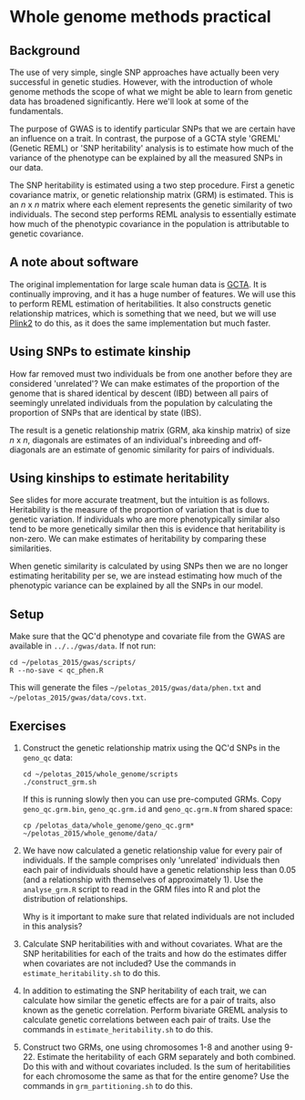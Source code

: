 Whole genome methods practical
==============================

## Background

The use of very simple, single SNP approaches have actually been very successful in genetic studies. However, with the introduction of whole genome methods the scope of what we might be able to learn from genetic data has broadened significantly. Here we'll look at some of the fundamentals.

The purpose of GWAS is to identify particular SNPs that we are certain have an influence on a trait. In contrast, the purpose of a GCTA style 'GREML' (Genetic REML) or 'SNP heritability' analysis is to estimate how much of the variance of the phenotype can be explained by all the measured SNPs in our data.

The SNP heritability is estimated using a two step procedure. First a genetic covariance matrix, or genetic relationship matrix (GRM) is estimated. This is an *n* x *n* matrix where each element represents the genetic similarity of two individuals. The second step performs REML analysis to essentially estimate how much of the phenotypic covariance in the population is attributable to genetic covariance. 


## A note about software

The original implementation for large scale human data is [GCTA](http://www.complextraitgenomics.com/software/gcta/). It is continually improving, and it has a huge number of features. We will use this to perform REML estimation of heritabilities. It also constructs genetic relationship matrices, which is something that we need, but we will use [Plink2](https://www.cog-genomics.org/plink2/) to do this, as it does the same implementation but much faster.


## Using SNPs to estimate kinship

How far removed must two individuals be from one another before they are considered 'unrelated'? We can make estimates of the proportion of the genome that is shared identical by descent (IBD) between all pairs of seemingly unrelated individuals from the population by calculating the proportion of SNPs that are identical by state (IBS). 

The result is a genetic relationship matrix (GRM, aka kinship matrix) of size *n* x *n*, diagonals are estimates of an individual's inbreeding and off-diagonals are an estimate of genomic similarity for pairs of individuals.


## Using kinships to estimate heritability

See slides for more accurate treatment, but the intuition is as follows. Heritability is the measure of the proportion of variation that is due to genetic variation. If individuals who are more phenotypically similar also tend to be more genetically similar then this is evidence that heritability is non-zero. We can make estimates of heritability by comparing these similarities.

When genetic similarity is calculated by using SNPs then we are no longer estimating heritability per se, we are instead estimating how much of the phenotypic variance can be explained by all the SNPs in our model.

## Setup

Make sure that the QC'd phenotype and covariate file from the GWAS are available in `../../gwas/data`. If not run:

    cd ~/pelotas_2015/gwas/scripts/
    R --no-save < qc_phen.R

This will generate the files `~/pelotas_2015/gwas/data/phen.txt` and `~/pelotas_2015/gwas/data/covs.txt`.

## Exercises

1. 	Construct the genetic relationship matrix using the QC'd SNPs in the `geno_qc` data:

        cd ~/pelotas_2015/whole_genome/scripts
        ./construct_grm.sh

	If this is running slowly then you can use pre-computed GRMs. Copy `geno_qc.grm.bin`, `geno_qc.grm.id` and `geno_qc.grm.N` from shared space:

	    cp /pelotas_data/whole_genome/geno_qc.grm* ~/pelotas_2015/whole_genome/data/


2. 	We have now calculated a genetic relationship value for every pair of individuals. If the sample comprises only 'unrelated' individuals then each pair of individuals should have a genetic relationship less than 0.05 (and a relationship with themselves of approximately 1). Use the `analyse_grm.R` script to read in the GRM files into R and plot the distribution of relationships. 

	Why is it important to make sure that related individuals are not included in this analysis?

3. 	Calculate SNP heritabilities with and without covariates. What are the SNP heritabilities for each of the traits and how do the estimates differ when covariates are not included? Use the commands in `estimate_heritability.sh` to do this.

4. 	In addition to estimating the SNP heritability of each trait, we can calculate how similar the genetic effects are for a pair of traits, also known as the genetic correlation. Perform bivariate GREML analysis to calculate genetic correlations between each pair of traits. Use the commands in `estimate_heritability.sh` to do this.

5. 	Construct two GRMs, one using chromosomes 1-8 and another using 9-22. Estimate the heritability of each GRM separately and both combined. Do this with and without covariates included. Is the sum of heritabilities for each chromosome the same as that for the entire genome? Use the commands in `grm_partitioning.sh` to do this.
